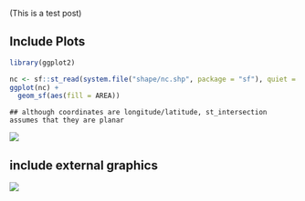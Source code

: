 (This is a test post)

Include Plots
-------------

``` r
library(ggplot2)

nc <- sf::st_read(system.file("shape/nc.shp", package = "sf"), quiet = TRUE)
ggplot(nc) +
  geom_sf(aes(fill = AREA))
```

    ## although coordinates are longitude/latitude, st_intersection assumes that they are planar

![](test_files/figure-markdown_github/plot-1.png)

include external graphics
-------------------------

![](https://upload.wikimedia.org/wikipedia/commons/7/78/Proboscis_monkey_%28Nasalis_larvatus%29_composite.jpg)
